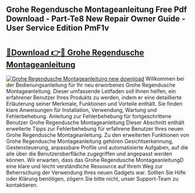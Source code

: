 ## Grohe Regendusche Montageanleitung Free Pdf Download - Part-Te8 New Repair Owner Guide - User Service Edition PmF1v

# <h2><a href="http://df8y7w.blite.top/?on=Grohe+Regendusche+Montageanleitung">🔗Download 👉🔴 Grohe Regendusche Montageanleitung</a></h2>

[![Grohe Regendusche Montageanleitung new download](https://i.imgur.com/lujVjoI.png)](http://df8y7w.blite.top/?on=Grohe+Regendusche+Montageanleitung)
Willkommen bei der Bedienungsanleitung für Ihr neu erworbenes Grohe Regendusche Montageanleitung. Dieser umfassende Leitfaden soll Ihnen helfen, ein erfahrener Benutzer Ihres Produkts zu werden, indem er eine detaillierte Erläuterung seiner Merkmale, Funktionen und Vorteile enthält. Sie finden klare Anweisungen für Installation, Verwendung, Wartung und Fehlerbehebung. Anleitung zur Fehlerbehebung für fortgeschrittene Benutzer Grohe Regendusche Montageanleitung Dieser Abschnitt enthält erweiterte Tipps zur Fehlerbehebung für erfahrene Benutzer Ihres neuen Grohe Regendusche Montageanleitung. Zu den erweiterten Funktionen von Grohe Regendusche Montageanleitung gehören Gesichtserkennung, Gestensteuerung, anpassbare Profile und automatisierte Aufgaben, auf die alle über die Benutzeroberfläche zugegriffen und angepasst werden können. Wir erwarten, dass das Grohe Regendusche MontageanleitungD eine klare und leicht verständliche Ressource auf Ihrem Weg zur Beherrschung der Verwendung Ihres neuen Gadgets war. Sollten Sie Hilfe oder Klärung benötigen, zögern Sie bitte nicht, unser Support-Team zu kontaktieren.
